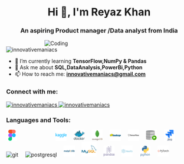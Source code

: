 <h1 align="center">Hi 👋, I'm Reyaz Khan</h1>
<h3 align="center">An aspiring Product manager /Data analyst from India</h3>

<p align="left">
  <img src="https://firebasestorage.googleapis.com/v0/b/flexi-coding.appspot.com/o/dempgi7-520f8d5f-63d4-4453-8822-dbc149ae27f8.gif?alt=media&token=91c0c7b2-93c3-4029-b011-1a8703c5730d" alt="Coding" width="400" align="right" />
</p>

<p align="left">
  <img src="https://komarev.com/ghpvc/?username=innovativemaniacs&label=Profile%20views&color=0e75b6&style=flat" alt="innovativemaniacs" />
</p>

<p align="left" style="margin-right: 25px">
  <a href="https://accountscenter.instagram.com/connected_experiences/profile_links/edit/FXACINFRAOBIDPERVIEWERAVN6Oy6UXQoovu-ZW5FPk3VAk6jUrqZwSbS5FsJRZjhnI6a-wtkfdhjLxSoeevr5JRA_VHjRFb3dxuI-FBOMo0JFoT8Q/?theme=dark" target="blank">
    
  </a>
</p>

- 🌱 I’m currently learning **TensorFlow,NumPy & Pandas**  
- 💬 Ask me about **SQL,DataAnalysis,PowerBi,Python**  
- 📫 How to reach me: **innovativemaniacs@gmail.com**

<h3 align="left">Connect with me:</h3>
<p align="left">
  <a href="https://x.com/KaranKumar37664" target="blank">
    <img src="https://raw.githubusercontent.com/rahuldkjain/github-profile-readme-generator/master/src/images/icons/Social/instagram.svg" alt="innovativemaniacs" height="20" width="30" />
  </a>
  <a href="www.linkedin.com/in/reyaz-khan-29623b246/ " target="blank">
    <img src="https://raw.githubusercontent.com/rahuldkjain/github-profile-readme-generator/master/src/images/icons/Social/linked-in-alt.svg" alt="innovativemaniacs" height="20" width="30" />
  </a>
</p>

<h3 align="left">Languages and Tools:</h3>
<p align="left">
  <img src=https://github.com/devicons/devicon/blob/master/icons/figma/figma-original.svg width="30" height="30" style="margin-right: 100px; background-color: white" />
 <img src="https://github.com/devicons/devicon/blob/master/icons/kaggle/kaggle-original-wordmark.svg" alt="kaggle" width="30" height="30" style="margin-right: 15px"/>
  <img src="https://github.com/devicons/devicon/blob/master/icons/docker/docker-original-wordmark.svg" alt="docker" width="30" height="30" style="margin-right: 15px"/>
  <img src="https://raw.githubusercontent.com/devicons/devicon/master/icons/mongodb/mongodb-original-wordmark.svg" alt="mongodb" width="30" height="30" style="margin-right: 15px"/>
  <img src="https://github.com/devicons/devicon/blob/master/icons/hadoop/hadoop-original-wordmark.svg" alt="hadoop" width="30" height="30" style="margin-right: 15px"/>
  <img src="https://github.com/devicons/devicon/blob/master/icons/tensorflow/tensorflow-line-wordmark.svg" alt="tensorFlow" width="30" height="30" style="margin-right: 15px"/>
  <img src="https://github.com/devicons/devicon/blob/master/icons/sqldeveloper/sqldeveloper-original.svg" alt="SQL" width="30" height="30" style="margin-right: 15px"/>
  <img src="https://github.com/devicons/devicon/blob/master/icons/jira/jira-original-wordmark.svg" alt="jira" width="30" height="30" style="margin-right: 15px"/>
  <img src="https://www.vectorlogo.zone/logos/git-scm/git-scm-icon.svg" alt="git" width="30" height="30" style="margin-right: 15px"/>
  <img src="https://vectorwiki.com/images/YIi1Q__postgresql.svg" alt="postgresql" width="30" height="30" style="margin-right: 15px"/>
  <img src="https://github.com/devicons/devicon/blob/master/icons/matplotlib/matplotlib-original-wordmark.svg" alt="matplotlib" width="30" height="30" style="margin-right: 15px"/>
  <img src="https://github.com/devicons/devicon/blob/master/icons/mysql/mysql-original-wordmark.svg"alt="MYSQL" width="40" height="40" style="margin-right: 15px"/>
  <img src="https://github.com/devicons/devicon/blob/master/icons/pandas/pandas-line-wordmark.svg" alt="pandas" width="30" height="30" style="margin-right: 15px"/>
   <img src="https://github.com/devicons/devicon/blob/master/icons/numpy/numpy-line-wordmark.svg" alt="numPy" width="30" height="30" style="margin-right: 15px"/>
   <img src="https://github.com/devicons/devicon/blob/master/icons/python/python-original-wordmark.svg" alt="python" width="30" height="30" style="margin-right: 15px"/>
    <img src="https://github.com/devicons/devicon/blob/master/icons/pytorch/pytorch-original-wordmark.svg" alt="pytorch" width="30" height="30" style="margin-right: 15px"/>
      </p>
